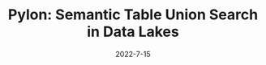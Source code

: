 ---
title: "Pylon: Semantic Table Union Search in Data Lakes"
date: "2022-7-15"
authors: ["Tianji Cong", "Fatemeh Nargesian", "H. V. Jagadish"]
publication_types: ["1"]
publication: "*Arxiv*"
abstract: ""
featured: false
url_pdf: https://arxiv.org/abs/2301.04901v2
url_code: https://github.com/superctj/pylon
---